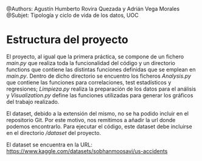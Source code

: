 @Authors: Agustín Humberto Rovira Quezada y Adrián Vega Morales
@Subjet: Tipología y ciclo de vida de los datos, UOC

# Estructura del proyecto
El proyecto, al igual que la primera práctica, se compone de un fichero *main.py* que realiza toda la funcionalidad del código y un directorio functions que contiene las distintas funciones definidas que se emplean en *main.py*. Dentro de dicho directorio se encuentro los ficheros *Analysis.py* que contiene las funciones para correlaciones, test estadísticos y regresiones; *Limpieza.py* realiza la preparación de los datos para el análisis y *Visualization.py* define las funciones utilizadas para generar los gráficos del trabajo realizado.

El dataset, debido a la extensión del mismo, no se ha podido incluir en el repositorio Git. Por este motivo, nos remitimos a añadir la url donde podemos encontrarlo. Para ejecutar el código, este dataset debe incluirse en el directorio */dataset* del proyecto.

El dataset se encuentra en la URL: https://www.kaggle.com/datasets/sobhanmoosavi/us-accidents